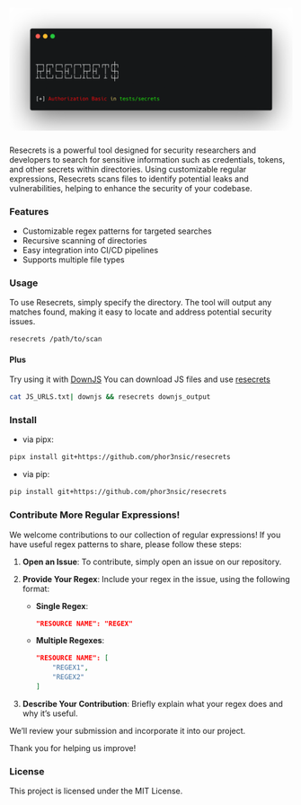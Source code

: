 # 
![alt text](images/image.png)

###

Resecrets is a powerful tool designed for security researchers and developers to search for sensitive information such as credentials, tokens, and other secrets within directories. Using customizable regular expressions, Resecrets scans files to identify potential leaks and vulnerabilities, helping to enhance the security of your codebase.

### Features

- Customizable regex patterns for targeted searches
- Recursive scanning of directories
- Easy integration into CI/CD pipelines
- Supports multiple file types

### Usage

To use Resecrets, simply specify the directory. The tool will output any matches found, making it easy to locate and address potential security issues.

```sh
resecrets /path/to/scan
```

#### Plus

Try using it with [DownJS](https://github.com/deeplooklabs/downjs)
You can download JS files and use [resecrets](https://github.com/phor3nsic/resecrets)

```sh
cat JS_URLS.txt| downjs && resecrets downjs_output
```

### Install

- via pipx:

```sh
pipx install git+https://github.com/phor3nsic/resecrets
```
- via pip:

```sh
pip install git+https://github.com/phor3nsic/resecrets
```

### Contribute More Regular Expressions!

We welcome contributions to our collection of regular expressions! If you have useful regex patterns to share, please follow these steps:

1. **Open an Issue**: To contribute, simply open an issue on our repository.
2. **Provide Your Regex**: Include your regex in the issue, using the following format:

   - **Single Regex**:
     ```json
     "RESOURCE NAME": "REGEX"
     ```

   - **Multiple Regexes**:
     ```json
     "RESOURCE NAME": [
         "REGEX1",
         "REGEX2"
     ]
     ```

3. **Describe Your Contribution**: Briefly explain what your regex does and why it’s useful.

We’ll review your submission and incorporate it into our project.

Thank you for helping us improve!

### License

This project is licensed under the MIT License.
